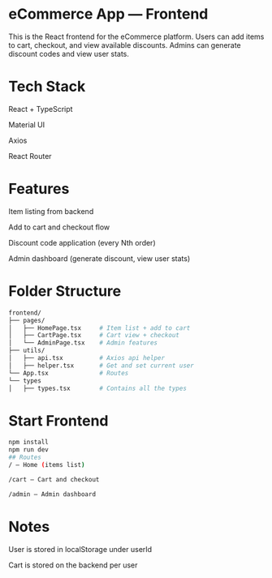 # eCommerce App — Frontend
This is the React frontend for the eCommerce platform. Users can add items to cart, checkout, and view available discounts. Admins can generate discount codes and view user stats.

# Tech Stack
React + TypeScript

Material UI

Axios

React Router

# Features
Item listing from backend

Add to cart and checkout flow

Discount code application (every Nth order)

Admin dashboard (generate discount, view user stats)

# Folder Structure
```bash
frontend/
├── pages/
│   ├── HomePage.tsx     # Item list + add to cart
│   ├── CartPage.tsx     # Cart view + checkout
│   └── AdminPage.tsx    # Admin features
├── utils/
│   ├── api.tsx          # Axios api helper
│   ├── helper.tsx       # Get and set current user
└── App.tsx              # Routes
└── types
│   ├── types.tsx        # Contains all the types
```

# Start Frontend
```bash
npm install
npm run dev
## Routes
/ — Home (items list)

/cart — Cart and checkout

/admin — Admin dashboard
```

# Notes
User is stored in localStorage under userId

Cart is stored on the backend per user
